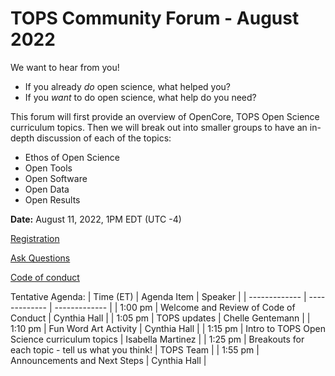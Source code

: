 # TOPS Community Forum - August 2022

 We want to hear from you! 
 - If you already *do* open science, what helped you? 
 - If you *want* to do open science, what help do you need? 
 
This forum will first provide an overview of OpenCore, TOPS Open Science curriculum topics. 
Then we will break out into smaller groups to have an in-depth discussion of each of the topics: 
- Ethos of Open Science 
- Open Tools
- Open Software 
- Open Data
- Open Results

**Date:** August 11, 2022, 1PM EDT (UTC -4)

[Registration](https://go.nasa.gov/3PFGGWo)

[Ask Questions](https://nasa.cnf.io/sessions/kzbb/#!/dashboard)

[Code of conduct](../Community_Forums/code_of_conduct.md)

Tentative Agenda:
| Time (ET) | Agenda Item | Speaker |
| ------------- | ------------- | ------------- |
| 1:00 pm | Welcome and Review of Code of Conduct | Cynthia Hall |
| 1:05 pm | TOPS updates  | Chelle Gentemann |
| 1:10 pm | Fun Word Art Activity | Cynthia Hall |
| 1:15 pm | Intro to TOPS Open Science curriculum topics | Isabella Martinez |
| 1:25 pm | Breakouts for each topic - tell us what you think! | TOPS Team |
| 1:55 pm | Announcements and Next Steps | Cynthia Hall |

